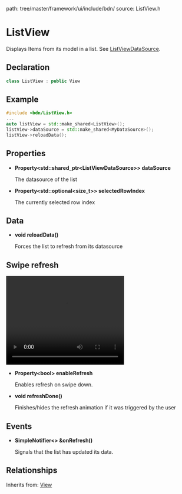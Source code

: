 path: tree/master/framework/ui/include/bdn/
source: ListView.h

# ListView

Displays Items from its model in a list. See [ListViewDataSource](list_view_data_source.md).

## Declaration

```C++
class ListView : public View
```

## Example

```C++
#include <bdn/ListView.h>
...
auto listView = std::make_shared<ListView>();
listView->dataSource = std::make_shared<MyDataSource>();
listView->reloadData();
```

## Properties

* **Property<std::shared_ptr<ListViewDataSource\>\> dataSource**

	The datasource of the list

* **Property<std::optional<size_t\>\> selectedRowIndex**

	The currently selected row index


## Data

* **void reloadData()**

	Forces the list to refresh from its datasource

## Swipe refresh

<video width="320" height="240" autoplay loop>
	<source src="https://img.ashampoo.com/ashampoo.com_images/img/1/external/Boden/refresh.webm" type="video/webm">
</video>


* **Property<bool\> enableRefresh**

	Enables refresh on swipe down.

* **void refreshDone()**

	Finishes/hides the refresh animation if it was triggered by the user

## Events

* **SimpleNotifier<\> &onRefresh()**

	Signals that the list has updated its data.


## Relationships

Inherits from: [View](view.md)
 